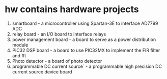 # hw contains hardware projects
1. smartboard - a microcontroller using Spartan-3E to interface AD7799 ADC
2. relay board - an I/O board to interface relays
3. power management board - a board to serve as a power distribution module
4. PIC32 DSP board - a board to use PIC32MX to implement the FIR filter and fft
5. Photo detector - a board of photo detector
6. programmable DC current source` - a programmable high precision DC current source device board 
